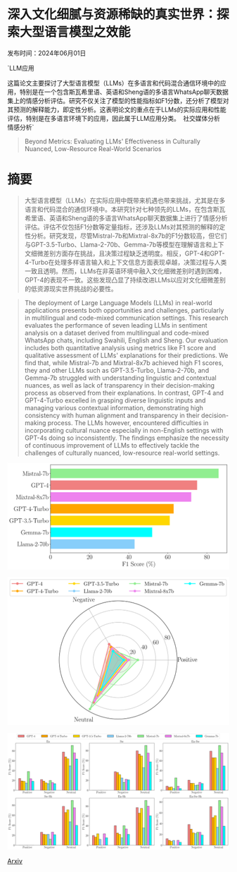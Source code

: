 # 深入文化细腻与资源稀缺的真实世界：探索大型语言模型之效能

发布时间：2024年06月01日

`LLM应用

这篇论文主要探讨了大型语言模型（LLMs）在多语言和代码混合通信环境中的应用，特别是在一个包含斯瓦希里语、英语和Sheng语的多语言WhatsApp聊天数据集上的情感分析评估。研究不仅关注了模型的性能指标如F1分数，还分析了模型对其预测的解释能力，即定性分析。这表明论文的重点在于LLMs的实际应用和性能评估，特别是在多语言环境下的应用，因此属于LLM应用分类。` `社交媒体分析` `情感分析`

> Beyond Metrics: Evaluating LLMs' Effectiveness in Culturally Nuanced, Low-Resource Real-World Scenarios

# 摘要

> 大型语言模型（LLMs）在实际应用中既带来机遇也带来挑战，尤其是在多语言和代码混合的通信环境中。本研究针对七种领先的LLMs，在包含斯瓦希里语、英语和Sheng语的多语言WhatsApp聊天数据集上进行了情感分析评估。评估不仅包括F1分数等定量指标，还涉及LLMs对其预测的解释的定性分析。研究发现，尽管Mistral-7b和Mixtral-8x7b的F1分数较高，但它们与GPT-3.5-Turbo、Llama-2-70b、Gemma-7b等模型在理解语言和上下文细微差别方面存在挑战，且决策过程缺乏透明度。相反，GPT-4和GPT-4-Turbo在处理多样语言输入和上下文信息方面表现卓越，决策过程与人类一致且透明。然而，LLMs在非英语环境中融入文化细微差别时遇到困难，GPT-4的表现不一致。这些发现凸显了持续改进LLMs以应对文化细微差别的低资源现实世界挑战的必要性。

> The deployment of Large Language Models (LLMs) in real-world applications presents both opportunities and challenges, particularly in multilingual and code-mixed communication settings. This research evaluates the performance of seven leading LLMs in sentiment analysis on a dataset derived from multilingual and code-mixed WhatsApp chats, including Swahili, English and Sheng. Our evaluation includes both quantitative analysis using metrics like F1 score and qualitative assessment of LLMs' explanations for their predictions. We find that, while Mistral-7b and Mixtral-8x7b achieved high F1 scores, they and other LLMs such as GPT-3.5-Turbo, Llama-2-70b, and Gemma-7b struggled with understanding linguistic and contextual nuances, as well as lack of transparency in their decision-making process as observed from their explanations. In contrast, GPT-4 and GPT-4-Turbo excelled in grasping diverse linguistic inputs and managing various contextual information, demonstrating high consistency with human alignment and transparency in their decision-making process. The LLMs however, encountered difficulties in incorporating cultural nuance especially in non-English settings with GPT-4s doing so inconsistently. The findings emphasize the necessity of continuous improvement of LLMs to effectively tackle the challenges of culturally nuanced, low-resource real-world settings.

![深入文化细腻与资源稀缺的真实世界：探索大型语言模型之效能](../../../paper_images/2406.00343/x1.png)

![深入文化细腻与资源稀缺的真实世界：探索大型语言模型之效能](../../../paper_images/2406.00343/x2.png)

![深入文化细腻与资源稀缺的真实世界：探索大型语言模型之效能](../../../paper_images/2406.00343/x3.png)

[Arxiv](https://arxiv.org/abs/2406.00343)